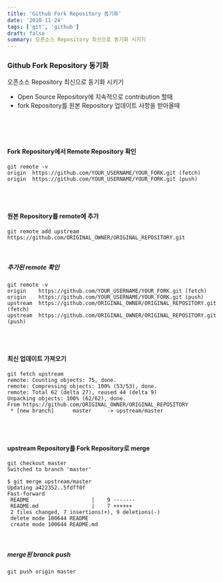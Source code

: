 ```yaml
---
title: 'Github Fork Repository 동기화'
date: '2018-11-24'
tags: ['git', 'github']
draft: false
summary: 오픈소스 Repository 최신으로 동기화 시키기
---
```


### Github Fork Repository 동기화

오픈소스 Repository 최신으로 동기화 시키기

- Open Source Repository에 지속적으로 contribution 할때
- fork Repository를 원본 Repository 업데이트 사항을 받아올때

<br /><br /><br />

#### Fork Repository에서 Remote Repository 확인

```
git remote -v
origin  https://github.com/YOUR_USERNAME/YOUR_FORK.git (fetch)
origin  https://github.com/YOUR_USERNAME/YOUR_FORK.git (push)
```

<br /><br />

#### 원본 Repository를 remote에 추가

```
git remote add upstream
https://github.com/ORIGINAL_OWNER/ORIGINAL_REPOSITORY.git
```

<br />

##### 추가된 remote 확인

```
git remote -v
origin    https://github.com/YOUR_USERNAME/YOUR_FORK.git (fetch)
origin    https://github.com/YOUR_USERNAME/YOUR_FORK.git (push)
upstream  https://github.com/ORIGINAL_OWNER/ORIGINAL_REPOSITORY.git (fetch)
upstream  https://github.com/ORIGINAL_OWNER/ORIGINAL_REPOSITORY.git (push)
```

<br /><br />

#### 최신 업데이트 가져오기

```
git fetch upstream
remote: Counting objects: 75, done.
remote: Compressing objects: 100% (53/53), done.
remote: Total 62 (delta 27), reused 44 (delta 9)
Unpacking objects: 100% (62/62), done.
From https://github.com/ORIGINAL_OWNER/ORIGINAL_REPOSITORY
 * [new branch]      master     -> upstream/master
```

<br /><br />

#### upstream Repository를 Fork Repository로 merge

```
git checkout master
Switched to branch 'master'

$ git merge upstream/master
Updating a422352..5fdff0f
Fast-forward
 README                    |    9 -------
 README.md                 |    7 ++++++
 2 files changed, 7 insertions(+), 9 deletions(-)
 delete mode 100644 README
 create mode 100644 README.md
```

<br />

##### merge된 branck push

```
git push origin master
```

<br /><br /><br />
